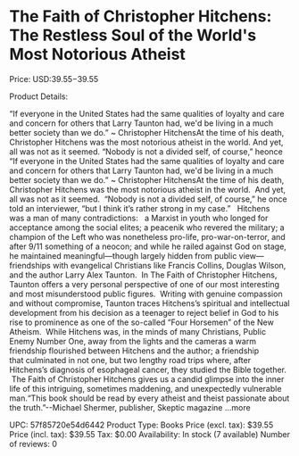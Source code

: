 # The Faith of Christopher Hitchens: The Restless Soul of the World's Most Notorious Atheist

Price: USD:$39.55-$39.55

Product Details:

“If everyone in the United States had the same qualities of loyalty and care and concern for others that Larry Taunton had, we'd be living in a much better society than we do.” ~ Christopher HitchensAt the time of his death, Christopher Hitchens was the most notorious atheist in the world. And yet, all was not as it seemed. “Nobody is not a divided self, of course,” heonce “If everyone in the United States had the same qualities of loyalty and care and concern for others that Larry Taunton had, we'd be living in a much better society than we do.” ~ Christopher HitchensAt the time of his death, Christopher Hitchens was the most notorious atheist in the world.  And yet, all was not as it seemed.  “Nobody is not a divided self, of course,” he once told an interviewer, “but I think it’s rather strong in my case.”   Hitchens was a man of many contradictions:   a Marxist in youth who longed for acceptance among the social elites; a peacenik who revered the military; a champion of the Left who was nonetheless pro-life, pro-war-on-terror, and after 9/11 something of a neocon; and while he railed against God on stage, he maintained meaningful—though largely hidden from public view—friendships with evangelical Christians like Francis Collins, Douglas Wilson, and the author Larry Alex Taunton.  In The Faith of Christopher Hitchens, Taunton offers a very personal perspective of one of our most interesting and most misunderstood public figures.  Writing with genuine compassion and without compromise, Taunton traces Hitchens’s spiritual and intellectual development from his decision as a teenager to reject belief in God to his rise to prominence as one of the so-called “Four Horsemen” of the New Atheism.  While Hitchens was, in the minds of many Christians, Public Enemy Number One, away from the lights and the cameras a warm friendship flourished between Hitchens and the author; a friendship that culminated in not one, but two lengthy road trips where, after Hitchens’s diagnosis of esophageal cancer, they studied the Bible together.  The Faith of Christopher Hitchens gives us a candid glimpse into the inner life of this intriguing, sometimes maddening, and unexpectedly vulnerable man.“This book should be read by every atheist and theist passionate about the truth.”--Michael Shermer, publisher, Skeptic magazine ...more

UPC: 57f85720e54d6442
Product Type: Books
Price (excl. tax): $39.55
Price (incl. tax): $39.55
Tax: $0.00
Availability: In stock (7 available)
Number of reviews: 0